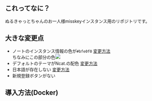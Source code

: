 ## これってなに？
ぬるきゃっとちゃんのお一人様misskeyインスタンス用のリポジトリです。
## 大きな変更点
- ノートのインスタンス情報の色が`#bfe0f0` [変更方法](https://github.com/nullnyat/nca10.net/blob/Ncat/explanation/instancecolor.md)<br>
ちなみにこの部分の色<img src=https://user-images.githubusercontent.com/89781396/148686895-f1662508-9fe5-47fd-be51-3d61f5220a2c.png>
- デフォルトのテーマがNcat.の配色 [変更方法](https://github.com/nullnyat/nca10.net/blob/Ncat/explanation/defaulttheme.md)
- 日本語が存在しない [変更方法](https://github.com/nullnyat/nca10.net/blob/Ncat/explanation/nihongodelete.md)
- 新規登録ボタンがない
## 導入方法(Docker)
